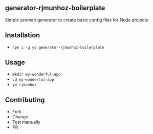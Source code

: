 generator-rjmunhoz-boilerplate
---

Simple yeoman generator to create basic config files for Node projects

## Installation

- `npm i -g yo generator-rjmunhoz-boilerplate`

## Usage

- `mkdir my-wonderful-app`
- `cd my-wonderful-app`
- `yo rjmunhoz`

## Contributing

- Fork
- Change
- Test manually
- PR
